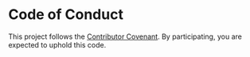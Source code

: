 # Code of Conduct

This project follows the [Contributor Covenant](https://www.contributor-covenant.org/).
By participating, you are expected to uphold this code.
